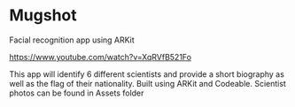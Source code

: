 # Mugshot
Facial recognition app using ARKit

https://www.youtube.com/watch?v=XqRVfB521Fo

This app will identify 6 different scientists and provide a short biography as well as the flag of their nationality. 
Built using ARKit and Codeable. Scientist photos can be found in Assets folder
